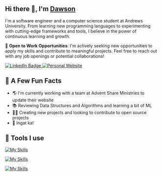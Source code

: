 <h2>Hi there 👋, I'm <a href="https://www.dawsonpar.com/">Dawson</a></h2> 

I'm a software engineer and a computer science student at Andrews University. From learning new programming languages to experimenting with cutting-edge frameworks and tools, I believe in the power of continuous learning and growth.

💼 **Open to Work Opportunities**: I'm actively seeking new opportunities to apply my skills and contribute to meaningful projects. Feel free to reach out with any job openings or potential collaborations!

<a href="https://www.linkedin.com/in/dawson-par/"><img src="https://img.shields.io/badge/-@dawson-0077B5?style=flat-square&amp;labelColor=0077B5&amp;logo=LinkedIn&amp;link=https://www.linkedin.com/in/dawson-par/" alt="LinkedIn Badge">
<a href="https://www.dawsonpar.com/"><img src="https://img.shields.io/badge/-dawsonpar.com-0A0A0A?style=flat-square&amp;labelColor=0A0A0A&amp;logo=nextdotjs&amp;link=https://www.dawsonpar.com/" alt="Personal Website"></a>

<h2>📝 A Few Fun Facts</h2>

- 🌎 I'm currently working with a team at Advent Share Ministries to update their website
- 📚 Reviewing Data Structures and Algorithms and learning a bit of ML
- 👨‍💻 Creating new projects and looking to contribute to open source projects
- 🎉 Ingat ka!
  
[comment]: <📄 Check out my resume>
<h2>🧰 Tools I use</h2>

[![My Skills](https://skillicons.dev/icons?i=react,nextjs,nodejs,vite,materialui,vercel)](https://skillicons.dev)

[![My Skills](https://skillicons.dev/icons?i=ts,js,html,css,tailwind,py)](https://skillicons.dev)

[![My Skills](https://skillicons.dev/icons?i=mongodb,prisma,mysql,aws,git,github)](https://skillicons.dev)

[comment]: <img src="https://github-readme-stats.vercel.app/api?username=dawsonpar&show_icons=true&count_private=true" alt="dawsonpar" />
